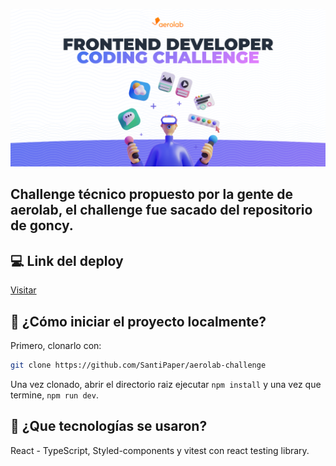 <div align="center">


![Aerolab Challenge](./public/assets/github-cover-aerolab-frontend-developer-coding-challenge.png "Aerolab challenge")

</div>

## Challenge técnico propuesto por la gente de aerolab, el challenge fue sacado del repositorio de goncy.

## 💻 Link del deploy

[Visitar](https://aerolab-challenge-santi.vercel.app/)

## 🤔 ¿Cómo iniciar el proyecto localmente?

Primero, clonarlo con:

```bash
git clone https://github.com/SantiPaper/aerolab-challenge
```

Una vez clonado, abrir el directorio raiz ejecutar `npm install` y una vez que termine, `npm run dev`.


## 🧱 ¿Que tecnologías se usaron?

React - TypeScript, Styled-components y vitest con react testing library.
